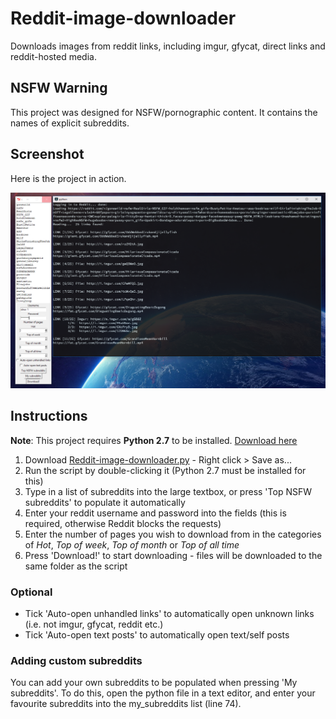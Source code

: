 # Reddit-image-downloader
Downloads images from reddit links, including imgur, gfycat, direct links and reddit-hosted media.

## NSFW Warning
This project was designed for NSFW/pornographic content. It contains the names of explicit subreddits.

## Screenshot
Here is the project in action.

![screenshot](https://raw.githubusercontent.com/alexa-1/Reddit-image-downloader/master/screenshot.png "Screenshot")

## Instructions
**Note**: This project requires **Python 2.7** to be installed. [Download here](https://www.python.org/downloads/)

1. Download [Reddit-image-downloader.py](https://raw.githubusercontent.com/alexa-1/Reddit-image-downloader/master/Reddit-image-downloader.py) - Right click > Save as...
2. Run the script by double-clicking it (Python 2.7 must be installed for this)
3. Type in a list of subreddits into the large textbox, or press 'Top NSFW subreddits' to populate it automatically
4. Enter your reddit username and password into the fields (this is required, otherwise Reddit blocks the requests)
5. Enter the number of pages you wish to download from in the categories of *Hot*, *Top of week*, *Top of month* or *Top of all time*
6. Press 'Download!' to start downloading - files will be downloaded to the same folder as the script

### Optional
- Tick 'Auto-open unhandled links' to automatically open unknown links (i.e. not imgur, gfycat, reddit etc.)
- Tick 'Auto-open text posts' to automatically open text/self posts

### Adding custom subreddits
You can add your own subreddits to be populated when pressing 'My subreddits'. To do this, open the python file in a text editor, and enter your favourite subreddits into the my_subreddits list (line 74).
